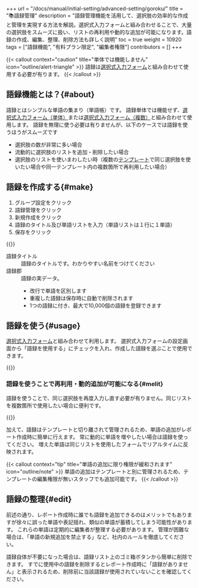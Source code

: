 +++
url = "/docs/manual/initial-setting/advanced-setting/goroku/"
title = "📚語録管理"
description = "語録管理機能を活用して、選択肢の効率的な作成と管理を実現する方法を解説。選択式入力フォームと組み合わせることで、大量の選択肢をスムーズに扱い、リストの再利用や動的な追加が可能になります。語録の作成、編集、整理、削除方法も詳しく説明"
toc = true
weight = 10920
tags = ["語録機能", "有料プラン限定", "編集者権限"]
contributors = []
+++

{{< callout context="caution" title="単体では機能しません" icon="outline/alert-triangle" >}}
語録は[選択式入力フォーム](/docs/manual/initial-setting/template/selects/#plain)と組み合わせて使用する必要が有ります。
{{< /callout >}}

## 語録機能とは？{#about}

語録とはシンプルな単語の集まり（単語帳）です。
語録単体では機能せず、[選択式入力フォーム（単体）](/docs/manual/initial-setting/template/selects/#plain)または[選択式入力フォーム（複数）](/docs/manual/initial-setting/template/selects/#multiple)と組み合わせて使用します。
語録を無理に使う必要は有りませんが、以下のケースでは語録を使うほうがスムーズです

- 選択肢の数が非常に多い場合
- 流動的に選択肢のリストを追加・削除したい場合
- 選択肢のリストを使いまわしたい時（複数の[テンプレート](/docs/manual/initial-setting/template/make/)で同じ選択肢を使いたい場合や同一テンプレート内の複数箇所で再利用したい場合）

## 語録を作成する{#make}

1. グループ設定をクリック
1. 語録管理をクリック
1. 新規作成をクリック
1. 語録のタイトル及び単語リストを入力（単語リストは１行に１単語）
1. 保存をクリック

{{<icatch filename="img/make-word-list" msg="語録とは単語帳みたいなイメージだよ">}}

<dl class="basic">
  <dt>語録タイトル</dt>
  <dd>語録のタイトルです。わかりやすい名前をつけてください</dd>
  <dt>語録郡</dt>
  <dd>語録の実データ。<br><ul><li>改行で単語を区別します</li><li>重複した語録は保存時に自動で削除されます</li><li>1つの語録に付き、最大で10,000個の語録を登録できます</li></ul></dd>
</dl>

## 語録を使う{#usage}

[選択式入力フォーム](/docs/manual/initial-setting/template/selects/#plain)と組み合わせて利用します。
選択式入力フォームの設定画面から「語録を使用する」にチェックを入れ、作成した語録を選ぶことで使用できます。

{{<iTablet filename="img/goroku" msg="テンプレートの編集画面から語録を使用するにチェックを入れます" alice="here">}}

### 語録を使うことで再利用・動的追加が可能になる{#melit}

語録を使うことで、同じ選択肢を再度入力し直す必要が有りません。同じリストを複数箇所で使用したい場合に便利です。

{{<iTablet filename="img/gorokuWrite" msg="語録を使った選択肢の入力例です。同じリストが再利用できるので便利だね" alice="ok">}}

加えて、語録はテンプレートと切り離されて管理されるため、単語の追加がレポート作成時に簡単に行えます。
常に動的に単語を増やしたい場合は語録を使ってください。
増えた単語は同じリストを使用したフォームでリアルタイムに反映されます。

{{< callout context="tip" title="単語の追加に限り権限が緩和されます" icon="outline/note" >}}
単語の追加はテンプレートと別に管理されるため、テンプレートの編集権限が無いスタッフでも追加可能です。
{{< /callout >}}

## 語録の整理{#edit}

前述の通り、レポート作成時に誰でも語録を追加できるのはメリットでもありますが徐々に誤った単語や表記揺れ、類似の単語が蓄積してしまう可能性があります。
これらの単語は定期的に編集者が整理する必要があります。
管理が困難な場合は、「単語の新規追加を禁止する」など、社内のルールを徹底してください。

語録自体が不要になった場合は、語録リスト上のゴミ箱ボタンから簡単に削除できます。
すでに使用中の語録を削除するとレポート作成時に「語録がありません」と表示されるため、削除前に当該語録が使用されていないことを確認してください。
